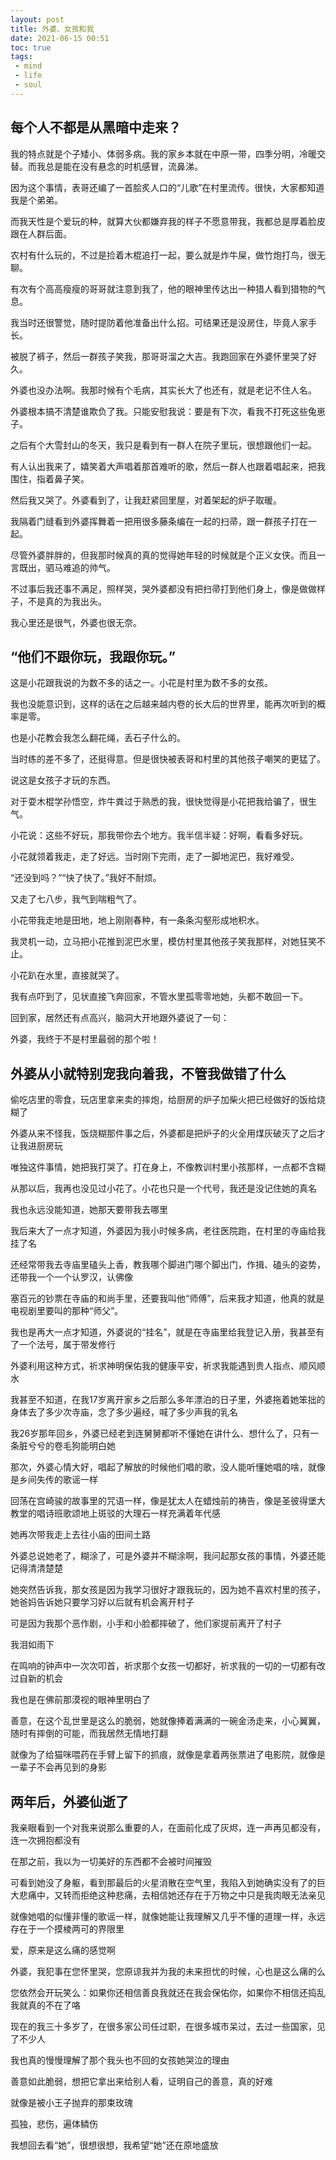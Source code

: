```yaml
---
layout: post
title: 外婆、女孩和我
date: 2021-06-15 00:51
toc: true
tags:
 - mind
 - life
 - soul
---
```


## 每个人不都是从黑暗中走来？

我的特点就是个子矮小、体弱多病。我的家乡本就在中原一带，四季分明，冷暖交替。而我总是能在没有悬念的时机感冒，流鼻涕。

因为这个事情，表哥还编了一首脍炙人口的“儿歌”在村里流传。很快，大家都知道我是个弟弟。

而我天性是个爱玩的种，就算大伙都嫌弃我的样子不愿意带我，我都总是厚着脸皮跟在人群后面。

农村有什么玩的，不过是捡着木棍追打一起，要么就是炸牛屎，做竹炮打鸟，很无聊。

有次有个高高瘦瘦的哥哥就注意到我了，他的眼神里传达出一种猎人看到猎物的气息。

我当时还很警觉，随时提防着他准备出什么招。可结果还是没房住，毕竟人家手长。

被脱了裤子，然后一群孩子笑我，那哥哥溜之大吉。我跑回家在外婆怀里哭了好久。

外婆也没办法啊。我那时候有个毛病，其实长大了也还有，就是老记不住人名。

外婆根本搞不清楚谁欺负了我。只能安慰我说：要是有下次，看我不打死这些兔崽子。

之后有个大雪封山的冬天，我只是看到有一群人在院子里玩，很想跟他们一起。

有人认出我来了，嬉笑着大声唱着那首难听的歌，然后一群人也跟着唱起来，把我围住，指着鼻子笑。

然后我又哭了。外婆看到了，让我赶紧回里屋，对着架起的炉子取暖。

我隔着门缝看到外婆挥舞着一把用很多藤条编在一起的扫帚，跟一群孩子打在一起。

尽管外婆胖胖的，但我那时候真的真的觉得她年轻的时候就是个正义女侠。而且一言既出，驷马难追的帅气。

不过事后我还事不满足，照样哭，哭外婆都没有把扫帚打到他们身上，像是做做样子，不是真的为我出头。

我心里还是很气，外婆也很无奈。

## “他们不跟你玩，我跟你玩。”

这是小花跟我说的为数不多的话之一。小花是村里为数不多的女孩。

我也没能意识到，这样的话在之后越来越内卷的长大后的世界里，能再次听到的概率是零。

也是小花教会我怎么翻花绳，丢石子什么的。

当时练的差不多了，还挺得意。但是很快被表哥和村里的其他孩子嘲笑的更猛了。

说这是女孩子才玩的东西。

对于耍木棍学孙悟空，炸牛粪过于熟悉的我，很快觉得是小花把我给骗了，很生气。

小花说：这些不好玩，那我带你去个地方。我半信半疑：好啊，看看多好玩。

小花就领着我走，走了好远。当时刚下完雨，走了一脚地泥巴，我好难受。

“还没到吗？”“快了快了。”我好不耐烦。

又走了七八步，我气到喘粗气了。

小花带我走地是田地，地上刚刚春种，有一条条沟壑形成地积水。

我灵机一动，立马把小花推到泥巴水里，模仿村里其他孩子笑我那样，对她狂笑不止。

小花趴在水里，直接就哭了。

我有点吓到了，见状直接飞奔回家，不管水里孤零零地她，头都不敢回一下。

回到家，居然还有点高兴，脑洞大开地跟外婆说了一句：

外婆，我终于不是村里最弱的那个啦！

## 外婆从小就特别宠我向着我，不管我做错了什么

偷吃店里的零食，玩店里拿来卖的摔炮，给厨房的炉子加柴火把已经做好的饭给烧糊了

外婆从来不怪我，饭烧糊那件事之后，外婆都是把炉子的火全用煤灰破灭了之后才让我进厨房玩

唯独这件事情，她把我打哭了。打在身上，不像教训村里小孩那样，一点都不含糊

从那以后，我再也没见过小花了。小花也只是一个代号，我还是没记住她的真名

我也永远没能知道，她那天要带我去哪里

我后来大了一点才知道，外婆因为我小时候多病，老往医院跑，在村里的寺庙给我挂了名

还经常带我去寺庙里磕头上香，教我哪个脚进门哪个脚出门，作揖、磕头的姿势，还带我一个一个认罗汉，认佛像

塞百元的钞票在寺庙的和尚手里，还要我叫他“师傅”，后来我才知道，他真的就是电视剧里要叫的那种“师父”。

我也是再大一点才知道，外婆说的“挂名”，就是在寺庙里给我登记入册，我甚至有了一个法号，属于带发修行

外婆利用这种方式，祈求神明保佑我的健康平安，祈求我能遇到贵人指点、顺风顺水

我甚至不知道，在我17岁离开家乡之后那么多年漂泊的日子里，外婆拖着她笨拙的身体去了多少次寺庙，念了多少遍经，喊了多少声我的乳名

我26岁那年回乡，外婆已经老到连舅舅都听不懂她在讲什么、想什么了，只有一条脏兮兮的卷毛狗能明白她

那次，外婆心情大好，唱起了解放的时候他们唱的歌，没人能听懂她唱的啥，就像是乡间失传的歌谣一样

回荡在宫崎骏的故事里的咒语一样，像是犹太人在蜡烛前的祷告，像是圣彼得堡大教堂的唱诗班歌颂地上斑驳的大理石一样充满着年代感

她再次带我走上去往小庙的田间土路

外婆总说她老了，糊涂了，可是外婆并不糊涂啊，我问起那女孩的事情，外婆还能记得清清楚楚

她突然告诉我，那女孩是因为我学习很好才跟我玩的，因为她不喜欢村里的孩子，她爸妈告诉她只要学习好以后就有机会离开村子

可是因为我那个恶作剧，小手和小脸都摔破了，他们家提前离开了村子

我泪如雨下

在鸣响的钟声中一次次叩首，祈求那个女孩一切都好，祈求我的一切的一切都有改过自新的机会

我也是在佛前那漠视的眼神里明白了

善意，在这个乱世里是这么的脆弱，她就像捧着满满的一碗金汤走来，小心翼翼，随时有摔倒的可能，而我居然无情地打翻

就像为了给猫咪喂药在手臂上留下的抓痕，就像是拿着两张票进了电影院，就像是一辈子不会再见到的身影

## 两年后，外婆仙逝了

我亲眼看到一个对我来说那么重要的人，在面前化成了灰烬，连一声再见都没有，连一次拥抱都没有

在那之前，我以为一切美好的东西都不会被时间摧毁

可看到她没了身躯，看到那最后的火星消散在空气里，我陷入到她确实没有了的巨大悲痛中，又转而拒绝这种悲痛，去相信她还存在于万物之中只是我肉眼无法亲见

就像她唱的似懂非懂的歌谣一样，就像她能让我理解又几乎不懂的道理一样，永远存在于一个摸棱两可的界限里

爱，原来是这么痛的感觉啊

外婆，我犯事在您怀里哭，您原谅我并为我的未来担忧的时候，心也是这么痛的么

您依然会开玩笑么：如果你还相信善良我就还在我会保佑你，如果你不相信还捣乱我就真的不在了咯

现在的我三十多岁了，在很多家公司任过职，在很多城市呆过，去过一些国家，见了不少人

我也真的慢慢理解了那个我头也不回的女孩她哭泣的理由

善意如此脆弱，想把它拿出来给别人看，证明自己的善意，真的好难

就像是被小王子抛弃的那束玫瑰

孤独，悲伤，遍体鳞伤

我想回去看“她”，很想很想，我希望“她”还在原地盛放
